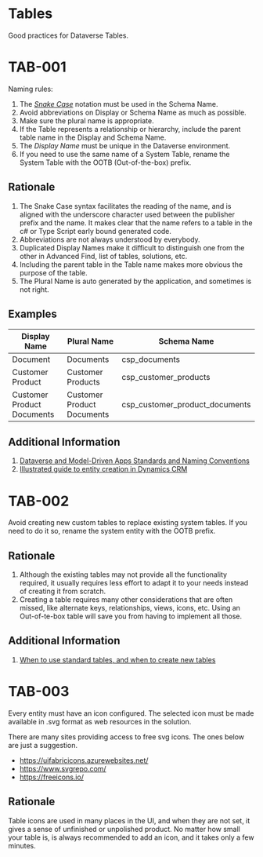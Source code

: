 # Tables

Good practices for Dataverse Tables. 

# TAB-001

Naming rules:

1. The [*Snake Case*](https://en.wikipedia.org/wiki/Snake_case) notation must be used in the Schema Name.
1. Avoid abbreviations on Display or Schema Name as much as possible.
1. Make sure the plural name is appropriate. 
1. If the Table represents a relationship or hierarchy, include the parent table name in the Display and Schema Name.
1. The *Display Name* must be unique in the Dataverse environment. 
1. If you need to use the same name of a System Table, rename the System Table with the OOTB (Out-of-the-box) prefix. 

## Rationale 

1. The Snake Case syntax facilitates the reading of the name, and is aligned with the underscore character used between the publisher prefix and the name. It makes clear that the name refers to a table in the c# or Type Script early bound generated code.
1. Abbreviations are not always understood by everybody.
1. Duplicated Display Names make it difficult to distinguish one from the other in Advanced Find, list of tables, solutions, etc.
1. Including the parent table in the Table name makes more obvious the purpose of the table. 
1. The Plural Name is auto generated by the application, and sometimes is not right.

## Examples

| Display Name               | Plural Name                | Schema Name                    |
| -------------------------- | -------------------------- | ------------------------------ |
| Document                   | Documents                  | csp_documents                  |
| Customer Product           | Customer Products          | csp_customer_products          |
| Customer Product Documents | Customer Product Documents | csp_customer_product_documents |

## Additional Information
1. [Dataverse and Model-Driven Apps Standards and Naming Conventions](https://docs.microsoft.com/en-us/microsoft-365/community/cds-and-model-driven-apps-standards-and-naming-conventions)
1. [Illustrated guide to entity creation in Dynamics CRM](https://crmtipoftheday.com/646/illustrated-guide-to-entity-creation-in-dynamics-crm)

# TAB-002

Avoid creating new custom tables to replace existing system tables. If you need to do it so, rename the system entity with the OOTB prefix.

## Rationale

1. Although the existing tables may not provide all the functionality required, it usually requires less effort to adapt it to your needs instead of creating it from scratch. 
1. Creating a table requires many other considerations that are often missed, like alternate keys, relationships, views, icons, etc. Using an Out-of-te-box table will save you from having to implement all those. 

## Additional Information
1. [When to use standard tables, and when to create new tables](https://docs.microsoft.com/en-us/learn/modules/get-started-with-powerapps-common-data-service/2-learn-about-entities)

# TAB-003

Every entity must have an icon configured. 
The selected icon must be made available in .svg format as web resources in the solution.

There are many sites providing access to free svg icons. The ones below are just a suggestion.

- https://uifabricicons.azurewebsites.net/
- https://www.svgrepo.com/
- https://freeicons.io/


## Rationale

Table icons are used in many places in the UI, and when they are not set, it gives a sense of unfinished or unpolished product. No matter how small your table is, is always recommended to add an icon, and it takes only a few minutes.